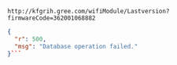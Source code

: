 `http://kfgrih.gree.com/wifiModule/Lastversion?firmwareCode=362001068882`

```json
{
  "r": 500,
  "msg": "Database operation failed."
}```
